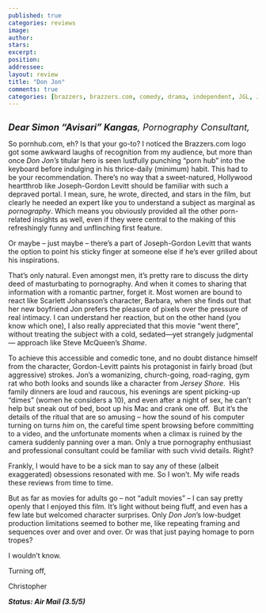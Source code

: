 ```yaml
---
published: true
categories: reviews
image:
author: 
stars: 
excerpt: 
position: 
addressee: 
layout: review
title: "Don Jon"
comments: true
categories: [brazzers, brazzers.com, comedy, drama, independent, JGL, Joseph Gordon-Levitt, Letters, porn, pornhub, pornhub.com, Scarlett Johansson, Sundance]
---
```

<div><p><span class="full-image-block ssNonEditable"><span><a href="/letters/2013/9/27/don-jon.html"><img src="http://static.squarespace.com/static/5005f6bcc4aa41161b33e89e/5329cf1fe4b07c068ebf74de/5329cf1fe4b07c068ebf78d0/1380286455443/Don%20Jon.jpg" alt="" /></a></span></span></p>
<p><span style="font-size:130%;"><em><strong>Dear Simon &#8220;Avisari&#8221; Kangas</strong>, Pornography Consultant,</em></span></p>
<p>So pornhub.com, eh? Is that your go-to? I noticed the Brazzers.com logo got some awkward laughs of recognition from my audience, but more than once <em>Don Jon&rsquo;s</em> titular hero is seen lustfully punching &ldquo;porn hub&rdquo; into the keyboard before indulging in his thrice-daily (minimum) habit. This had to be your recommendation. There&rsquo;s no way that a sweet-natured, Hollywood heartthrob like Joseph-Gordon Levitt should be familiar with such a depraved portal. I mean, sure, he wrote, directed, and stars in the film, but clearly he needed an expert like you to understand a subject as marginal as <em>pornography</em>. Which means you obviously provided all the other porn-related insights as well, even if they were central to the making of this refreshingly funny and unflinching first feature.</p>
<p>Or maybe &ndash; just maybe &ndash; there&rsquo;s a part of Joseph-Gordon Levitt that wants the option to point his sticky finger at someone else if he&rsquo;s ever grilled about his inspirations.</p>
<p>That&rsquo;s only natural. Even amongst men, it&rsquo;s pretty rare to discuss the dirty deed of masturbating to pornography. And when it comes to sharing that information with a romantic partner, forget it. Most women are bound to react like Scarlett Johansson&rsquo;s character, Barbara, when she finds out that her new boyfriend Jon prefers the pleasure of pixels over the pressure of real intimacy. I can understand her reaction, but on the other hand (you know which one), I also really appreciated that this movie &ldquo;went there&rdquo;, without treating the subject with a cold, sedated&mdash;yet strangely judgmental&mdash; approach like Steve McQueen&rsquo;s <em>Shame</em>.&nbsp;</p>
<p>To achieve this accessible and comedic tone, and no doubt distance himself from the character, Gordon-Levitt paints his protagonist in fairly broad (but aggressive) strokes. Jon&rsquo;s a womanizing, church-going, road-raging, gym rat who both looks and sounds like a character from <em>Jersey Shore</em>.&nbsp; His family dinners are loud and raucous, his evenings are spent picking-up &ldquo;dimes&rdquo; (women he considers a 10), and even after a night of sex, he can&rsquo;t help but sneak out of bed, boot up his Mac and crank one off.&nbsp; But it&rsquo;s the details of the ritual that are so amusing &ndash; how the sound of his computer turning on turns <em>him</em> on, the careful time spent browsing before committing to a video, and the unfortunate moments when a climax is ruined by the camera suddenly panning over a man. Only a true pornography enthusiast and professional consultant could be familiar with such vivid details. Right?&nbsp;</p>
<p>Frankly, I would have to be a sick man to say any of these (albeit exaggerated) obsessions resonated with me. So I won&rsquo;t. My wife reads these reviews from time to time.</p>
<p>But as far as movies for adults go &ndash; not &ldquo;adult movies&rdquo; &ndash; I can say pretty openly that I enjoyed this film. It&rsquo;s light without being fluff, and even has a few late but welcomed character surprises. Only <em>Don Jon</em>&rsquo;s low-budget production limitations seemed to bother me, like repeating framing and sequences over and over and over. Or was that just paying homage to porn tropes?</p>
<p>I wouldn&rsquo;t know.&nbsp;</p>
<p>Turning off,&nbsp;</p>
<p>Christopher</p>
<p><strong><em>Status: Air Mail (3.5/5)</em></strong></p></div>

